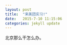 ```yaml
---
layout: post
title:  "来美团实习!"
date:   2015-7-10 11:15:06
categories: jekyll update
---
```


北京那么干怎么办。
